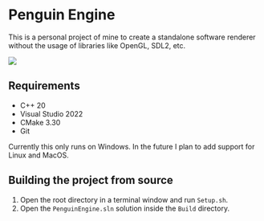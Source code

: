 # Penguin Engine

This is a personal project of mine to create a standalone software renderer without the usage of libraries like OpenGL, SDL2, etc.

![](https://github.com/thomascswalker/PenguinEngine/blob/76a21c3c1c25cd1e59bdbb4d0b75efdc8fcb1a36/example.gif)

## Requirements
- C++ 20
- Visual Studio 2022
- CMake 3.30
- Git

Currently this only runs on Windows. In the future I plan to add support for Linux and MacOS.

## Building the project from source
1. Open the root directory in a terminal window and run `Setup.sh`.
3. Open the `PenguinEngine.sln` solution inside the `Build` directory.
